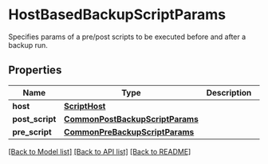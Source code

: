 # HostBasedBackupScriptParams

Specifies params of a pre/post scripts to be executed before and after a backup run.

## Properties
Name | Type | Description | Notes
------------ | ------------- | ------------- | -------------
**host** | [**ScriptHost**](ScriptHost.md) |  | 
**post_script** | [**CommonPostBackupScriptParams**](CommonPostBackupScriptParams.md) |  | [optional] 
**pre_script** | [**CommonPreBackupScriptParams**](CommonPreBackupScriptParams.md) |  | [optional] 

[[Back to Model list]](../README.md#documentation-for-models) [[Back to API list]](../README.md#documentation-for-api-endpoints) [[Back to README]](../README.md)


